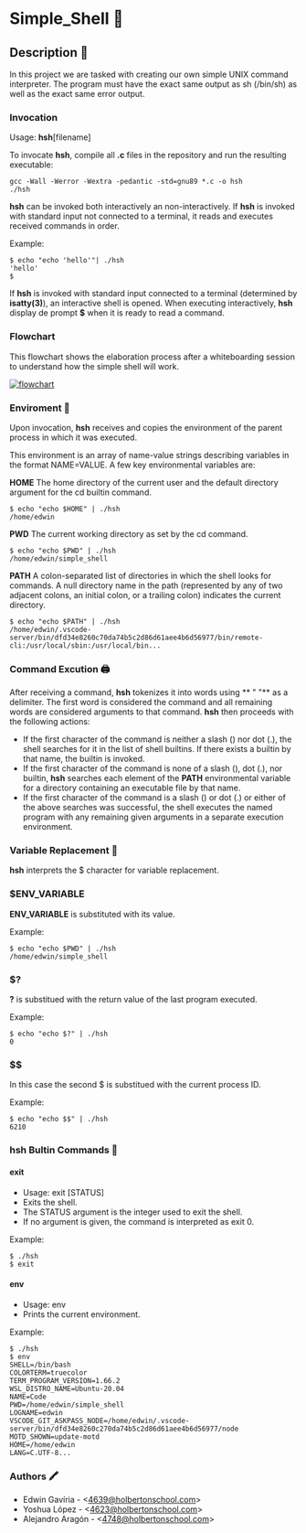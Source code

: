 # **Simple_Shell** :shell:

## Description :scroll:

In this project we are tasked with creating our own simple UNIX command interpreter. The program must have the exact same output as sh (/bin/sh) as well as the exact same error output.

### Invocation

Usage: **hsh**[filename]

To invocate **hsh**, compile all **.c** files in the repository and run the resulting executable:

~~~
gcc -Wall -Werror -Wextra -pedantic -std=gnu89 *.c -o hsh
./hsh
~~~

**hsh** can be invoked both interactively an non-interactively. If **hsh** is invoked with standard input not connected to a terminal, it reads and executes received commands in order.

Example:

~~~
$ echo "echo 'hello'"| ./hsh
'hello'
$
~~~

If **hsh** is invoked with standard input connected to a terminal (determined by **isatty(3)**), an interactive shell is opened. When executing interactively, **hsh** display de prompt **$** when it is ready to read a command.

### Flowchart

This flowchart shows the elaboration process after a whiteboarding session to understand how the simple shell will work.

<a href="https://ibb.co/ZmK9cb9"><img src="https://i.ibb.co/jRGt3jt/flowchart.jpg" alt="flowchart" border="0"></a>

### Enviroment :evergreen_tree:

Upon invocation, **hsh** receives and copies the environment of the parent process in which it was executed.

This environment is an array of name-value strings describing variables in the format NAME=VALUE. A few key environmental variables are:

**HOME**
The home directory of the current user and the default directory argument for the cd builtin command.

~~~
$ echo "echo $HOME" | ./hsh
/home/edwin
~~~

**PWD**
The current working directory as set by the cd command.

~~~
$ echo "echo $PWD" | ./hsh
/home/edwin/simple_shell
~~~

**PATH**
A colon-separated list of directories in which the shell looks for commands. A null directory name in the path (represented by any of two adjacent colons, an initial colon, or a trailing colon) indicates the current directory.

~~~
$ echo "echo $PATH" | ./hsh
/home/edwin/.vscode-server/bin/dfd34e8260c70da74b5c2d86d61aee4b6d56977/bin/remote-cli:/usr/local/sbin:/usr/local/bin...
~~~

### Command Excution :printer:

After receiving a command, **hsh** tokenizes it into words using ** " "**  as a delimiter. The first word is considered the command and all remaining words are considered arguments to that command. **hsh** then proceeds with the following actions:

* If the first character of the command is neither a slash (\) nor dot (.), the shell searches for it in the list of shell builtins. If there exists a builtin by that name, the builtin is invoked.
* If the first character of the command is none of a slash (\), dot (.), nor builtin, **hsh** searches each element of the **PATH** environmental variable for a directory containing an executable file by that name.
* If the first character of the command is a slash (\) or dot (.) or either of the above searches was successful, the shell executes the named program with any remaining given arguments in a separate execution environment.

### Variable Replacement :pushpin:

**hsh** interprets the $ character for variable replacement.

### $ENV_VARIABLE

**ENV_VARIABLE** is substituted with its value.

Example:
~~~
$ echo "echo $PWD" | ./hsh 
/home/edwin/simple_shell
~~~

### $?

**?** is substitued with the return value of the last program executed.

Example:
~~~
$ echo "echo $?" | ./hsh
0
~~~

### $$

In this case the second $ is substitued with the current process ID.

Example:
~~~
$ echo "echo $$" | ./hsh
6210
~~~

### hsh Bultin Commands :wrench:

#### **exit**

* Usage: exit [STATUS]
* Exits the shell.
* The STATUS argument is the integer used to exit the shell.
* If no argument is given, the command is interpreted as exit 0.

Example:
~~~
$ ./hsh
$ exit
~~~

#### **env**

* Usage: env
* Prints the current environment.

Example:
~~~
$ ./hsh
$ env
SHELL=/bin/bash
COLORTERM=truecolor
TERM_PROGRAM_VERSION=1.66.2
WSL_DISTRO_NAME=Ubuntu-20.04
NAME=Code
PWD=/home/edwin/simple_shell
LOGNAME=edwin
VSCODE_GIT_ASKPASS_NODE=/home/edwin/.vscode-server/bin/dfd34e8260c270da74b5c2d86d61aee4b6d56977/node
MOTD_SHOWN=update-motd
HOME=/home/edwin
LANG=C.UTF-8...
~~~

### Authors :crayon:

* Edwin Gavíria - <<4639@holbertonschool.com>>
* Yoshua López - <<4623@holbertonschool.com>>
* Alejandro Aragón - <<4748@holbertonschool.com>>
